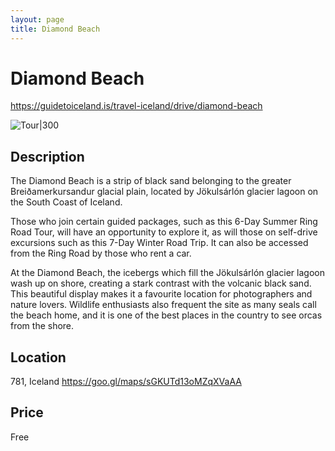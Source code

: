 ```yaml
---
layout: page
title: Diamond Beach
---
```


# Diamond Beach

https://guidetoiceland.is/travel-iceland/drive/diamond-beach

![Tour|300](https://images.ctfassets.net/a68ipajj4t9l/41J1AhuGNho8usq97lhyI8/08d37b69ff9cfe27171c3918bfc642a4/diamond_beach5.jpg)

## Description

The Diamond Beach is a strip of black sand belonging to the greater Breiðamerkursandur glacial plain, located by Jökulsárlón glacier lagoon on the South Coast of Iceland.

Those who join certain guided packages, such as this 6-Day Summer Ring Road Tour, will have an opportunity to explore it, as will those on self-drive excursions such as this 7-Day Winter Road Trip. It can also be accessed from the Ring Road by those who rent a car.

At the Diamond Beach, the icebergs which fill the Jökulsárlón glacier lagoon wash up on shore, creating a stark contrast with the volcanic black sand. This beautiful display makes it a favourite location for photographers and nature lovers. Wildlife enthusiasts also frequent the site as many seals call the beach home, and it is one of the best places in the country to see orcas from the shore.

## Location

781, Iceland
https://goo.gl/maps/sGKUTd13oMZqXVaAA

## Price

Free

